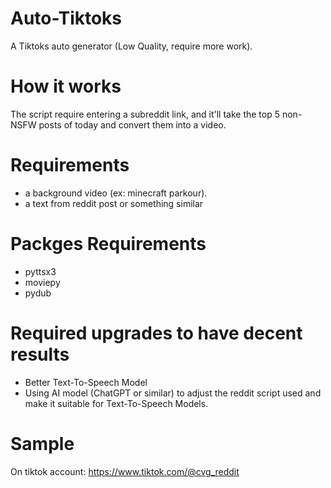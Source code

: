 # Auto-Tiktoks
A Tiktoks auto generator (Low Quality, require more work).

# How it works
The script require entering a subreddit link, and it'll take the top 5 non-NSFW posts of today and convert them into a video.

# Requirements
- a background video (ex: minecraft parkour).
- a text from reddit post or something similar

# Packges Requirements
- pyttsx3
- moviepy
- pydub

# Required upgrades to have decent results
- Better Text-To-Speech Model
- Using AI model (ChatGPT or similar) to adjust the reddit script used and make it suitable for Text-To-Speech Models.

# Sample
On tiktok account:
https://www.tiktok.com/@cvg_reddit
